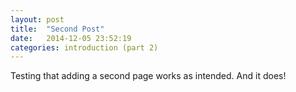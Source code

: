 ```yaml
---
layout: post
title:  "Second Post"
date:   2014-12-05 23:52:19
categories: introduction (part 2)
---
```


Testing that adding a second page works as intended. And it does!